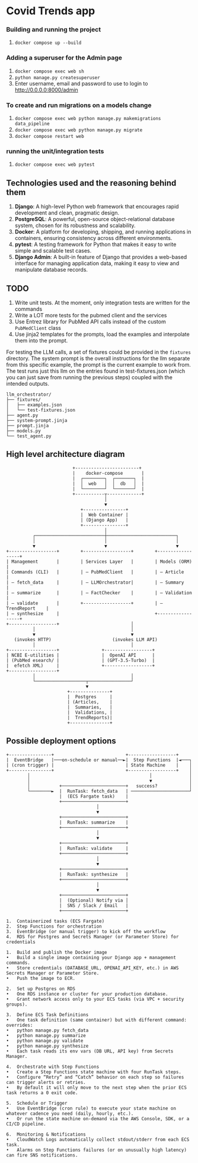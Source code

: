 # Covid Trends app

### Building and running the project
1. `docker compose up --build`

### Adding a superuser for the Admin page
1. `docker compose exec web sh`
2. `python manage.py createsuperuser`
3. Enter username, email and password to use to login to http://0.0.0.0:8000/admin

### To create and run migrations on a models change
1. `docker compose exec web python manage.py makemigrations data_pipeline`
2. `docker compose exec web python manage.py migrate`
3. `docker compose restart web`

### running the unit/integration tests
1. `docker compose exec web pytest`

## Technologies used and the reasoning behind them
1. **Django**: A high-level Python web framework that encourages rapid development and clean, pragmatic design.
2. **PostgreSQL**: A powerful, open-source object-relational database system, chosen for its robustness and scalability.
3. **Docker**: A platform for developing, shipping, and running applications in containers, ensuring consistency across different environments.
4. **pytest**: A testing framework for Python that makes it easy to write simple and scalable test cases.
5. **Django Admin**: A built-in feature of Django that provides a web-based interface for managing application data, making it easy to view and manipulate database records.

## TODO
1. Write unit tests. At the moment, only integration tests are written for the commands
2. Write a LOT more tests for the pubmed client and the services
3. Use Entrez library for PubMed API calls instead of the custom `PubMedClient` class
4. Use jinja2 templates for the prompts, load the examples and interpolate them into the prompt.

For testing the LLM calls, a set of fixtures could be provided in the `fixtures` directory.  The system prompt 
is the overall instructions for the llm separate from this specific example, the prompt is the current
example to work from. The test runs just this llm on the entries found in test-fixtures.json (which you can
just save from running the previous steps) coupled with the intended outputs.

```text
llm_orchestrator/
├── fixtures/
│   ├── examples.json
│   └── test-fixtures.json
├── agent.py
├── system-prompt.jinja
├── prompt.jinja
├── models.py
└── test_agent.py
```

## High level architecture diagram

```text
                         +------------------------+
                         |    docker-compose       |
                         |  ┌────────┐  ┌───────┐  |
                         |  │  web   │  │  db   │  |
                         |  └────────┘  └───────┘  |
                         +-----------┬-------------+
                                     │
                                     ▼
                            +----------------+
                            |  Web Container |
                            | (Django App)   |
                            +----------------+
                                     │
          ┌──────────────────────────┼──────────────────────────┐
          │                          │                          │
          ▼                          ▼                          ▼
+------------------+        +------------------+        +------------------+
| Management       |        | Services Layer   |        | Models (ORM)     |
| Commands (CLI)   |        | – PubMedClient   |        | – Article        |
| – fetch_data     |        | – LLMOrchestrator|        | – Summary        |
| – summarize      |        | – FactChecker    |        | – Validation     |
| – validate       |        +------------------+        | – TrendReport    |
| – synthesize     |                                    +------------------+
+------------------+                           │
          │                                    │
          ▼                                    ▼
   (invokes HTTP)                       (invokes LLM API)
          │                                    │
+------------------+                +------------------+
| NCBI E-utilities |                |  OpenAI API      |
| (PubMed esearch/ |                | (GPT-3.5-Turbo)  |
|  efetch XML)     |                +------------------+
+------------------+                           
          │                                    │
          └───────────────────┬────────────────┘
                              ▼
                       +---------------+
                       |  Postgres     |
                       | (Articles,    |
                       |  Summaries,   |
                       |  Validations, |
                       |  TrendReports)|
                       +---------------+
```

## Possible deployment options

```text
+----------------+                           +------------------+           
|  EventBridge   |───on-schedule or manual──►|  Step Functions  |◄───┐
| (cron trigger) |                           | State Machine    |    │
+----------------+                           +------------------+    │
        │                                             │              │
        │                                             ▼              │
        │           +────────────────────────+   success?            │
        └────────►  |  RunTask: fetch_data   | ──────────────────────┘
                    |  (ECS Fargate task)    |
                    +────────────────────────+  
                                  │
                                  ▼
                    +────────────────────────+
                    |  RunTask: summarize    |
                    +────────────────────────+
                                  │
                                  ▼
                    +────────────────────────+
                    |  RunTask: validate     |
                    +────────────────────────+
                                  │
                                  ▼
                    +────────────────────────+
                    |  RunTask: synthesize   |
                    +────────────────────────+
                                  │
                                  ▼
                    +────────────────────────+
                    |  (Optional) Notify via │
                    |  SNS / Slack / Email   |
                    +────────────────────────+
```
	1.	Containerized tasks (ECS Fargate)
	2.	Step Functions for orchestration
	3.	EventBridge (or manual trigger) to kick off the workflow
	4.	RDS for Postgres and Secrets Manager (or Parameter Store) for credentials

	1.	Build and publish the Docker image
	•	Build a single image containing your Django app + management commands.
	•	Store credentials (DATABASE_URL, OPENAI_API_KEY, etc.) in AWS Secrets Manager or Parameter Store.
	•	Push the image to ECR.

	2.	Set up Postgres on RDS
	•	One RDS instance or cluster for your production database.
	•	Grant network access only to your ECS tasks (via VPC + security groups).

	3.	Define ECS Task Definitions
	•	One task definition (same container) but with different command: overrides:
	•	python manage.py fetch_data
	•	python manage.py summarize
	•	python manage.py validate
	•	python manage.py synthesize
	•	Each task reads its env vars (DB URL, API key) from Secrets Manager.

	4.	Orchestrate with Step Functions
	•	Create a Step Functions state machine with four RunTask steps.
	•	Configure “Retry” and “Catch” behavior on each step so failures can trigger alerts or retries.
	•	By default it will only move to the next step when the prior ECS task returns a 0 exit code.

	5.	Schedule or Trigger
	•	Use EventBridge (cron rule) to execute your state machine on whatever cadence you need (daily, hourly, etc.).
	•	Or run the state machine on‐demand via the AWS Console, SDK, or a CI/CD pipeline.

	6.	Monitoring & Notifications
	•	CloudWatch Logs automatically collect stdout/stderr from each ECS task.
	•	Alarms on Step Functions failures (or on unusually high latency) can fire SNS notifications.
